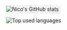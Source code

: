 ![Nico's GitHub stats](https://github-readme-stats.vercel.app/api?username=StillRosi&show_icons=true&theme=dracula&count_private=true)

![Top used languages](https://github-readme-stats.vercel.app/api/top-langs/?username=StillRosi&layout=compact&theme=dracula)

